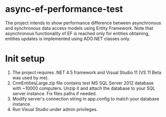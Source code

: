async-ef-performance-test
=========================

The project intends to show performance difference between asynchronous and synchronous data access models using Entity Framework.
Note that asynchronous functionality of EF is reached only for entities obtaining, entities updates is implemented using ADO.NET classes only.


Init setup
==========

1. The project requires .NET 4.5 framework and Visual Studio 11 (VS 11 Beta was used by me).
2. CrmEntitiesLarge.zip file contains test MS SQL Server 2012 database with ~10000 computers. Unzip it and attach the database to your SQL server instance. Fix files paths if needed.
3. Modify server's connection string in app.config to match your database instance.
4. Run Visual Studio under admin privileges.